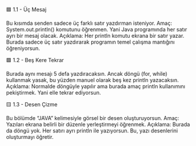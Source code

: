 🟦 1.1 - Üç Mesaj

Bu kısımda senden sadece üç farklı satır yazdırman isteniyor.
Amaç: System.out.println() komutunu öğrenmen.
Yani Java programında her satır ayrı bir mesaj olacak.
Açıklama:
Her println komutu ekrana bir satır yazar.
Burada sadece üç satır yazdırarak programın temel çalışma mantığını öğreniyorsun.

🟩 1.2 - Beş Kere Tekrar

Burada aynı mesajı 5 defa yazdıracaksın.
Ancak döngü (for, while) kullanmak yasak, bu yüzden manuel olarak beş kez println yazacaksın.
Açıklama:
Normalde döngüyle yapılır ama burada amaç println kullanımını pekiştirmek.
Yani elle tekrar ediyorsun.

🟨 1.3 - Desen Çizme

Bu bölümde “JAVA” kelimesiyle görsel bir desen oluşturuyorsun.
Amaç: Yazıları ekrana belirli bir düzenle yerleştirmeyi öğrenmek.
Açıklama:
Burada da döngü yok. Her satırı ayrı println ile yazıyorsun.
Bu, yazı desenlerini oluşturmayı öğretir.